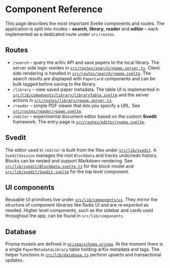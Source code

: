 # Component Reference

This page describes the most important Svelte components and routes. The application is split into modes – **search**, **library**, **reader** and **editor** – each implemented as a dedicated route under `src/routes`.

## Routes

- `/search` – query the arXiv API and save papers to the local library. The server side logic resides in [`src/routes/search/+page.server.ts`](../src/routes/search/+page.server.ts). Client side rendering is handled in [`src/routes/search/+page.svelte`](../src/routes/search/+page.svelte). The search results are displayed with `PaperCard` components and can be bulk tagged before saving to the library.
- `/library` – view saved paper metadata. The table UI is implemented in [`src/lib/components/library/libraryTable.svelte`](../src/lib/components/library/libraryTable.svelte) and the server actions in [`src/routes/library/+page.server.ts`](../src/routes/library/+page.server.ts).
- `/reader` – simple PDF viewer that lets you specify a URL. See [`src/routes/reader/+page.svelte`](../src/routes/reader/+page.svelte).
- `/editor` – experimental document editor based on the custom **Svedit** framework. The entry page is [`src/routes/editor/+page.svelte`](../src/routes/editor/+page.svelte).

## Svedit

The editor used in `/editor` is built from the files under [`src/lib/svedit`](../src/lib/svedit). A `SveditSession` manages the root `BlockData` and tracks undo/redo history. Blocks can be nested and support Markdown rendering. See [`src/lib/svedit/BlockData.svelte.ts`](../src/lib/svedit/BlockData.svelte.ts) for the block model and [`src/lib/svedit/Svedit.svelte`](../src/lib/svedit/Svedit.svelte) for the top level component.

## UI components

Reusable UI primitives live under [`src/lib/components/ui`](../src/lib/components/ui). They mirror the structure of component libraries like Radix UI and are re‑exported as needed. Higher level components, such as the sidebar and cards used throughout the app, can be found in `src/lib/components`.

## Database

Prisma models are defined in [`prisma/schema.prisma`](../prisma/schema.prisma). At the moment there is a single `PaperMetadataLibrary` table holding arXiv metadata and tags. The helper functions in [`src/lib/database.ts`](../src/lib/database.ts) perform upserts and transactional updates.
